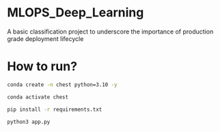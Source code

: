 # MLOPS_Deep_Learning
A basic classification project to underscore the importance of production grade deployment lifecycle


# How to run?
```bash
conda create -n chest python=3.10 -y
```

```bash
conda activate chest
```

```bash
pip install -r requirements.txt
```

```bash
python3 app.py
```